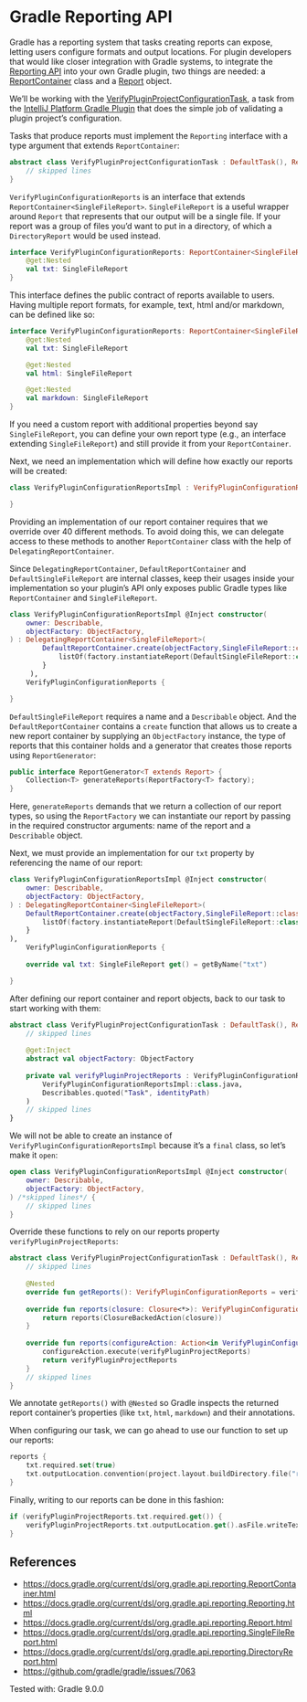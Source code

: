# Gradle Reporting API

Gradle has a reporting system that tasks creating reports can expose, letting users configure formats and output locations. 
For plugin developers that would like closer integration with Gradle systems, to integrate the [Reporting API](https://docs.gradle.org/current/javadoc/org/gradle/api/reporting/Reporting.html) 
into your own Gradle plugin, two things are needed:
a [ReportContainer](https://docs.gradle.org/current/javadoc/org/gradle/api/reporting/ReportContainer.html) class and
a [Report](https://docs.gradle.org/current/javadoc/org/gradle/api/reporting/Report.html) 
object.

We’ll be working with the [VerifyPluginProjectConfigurationTask](https://github.com/JetBrains/intellij-platform-gradle-plugin/blob/476130fa41347ef4e5480fb44b9d454e51aa7a18/src/main/kotlin/org/jetbrains/intellij/platform/gradle/tasks/VerifyPluginProjectConfigurationTask.kt#L44), a task from the [IntelliJ Platform Gradle Plugin](https://github.com/JetBrains/intellij-platform-gradle-plugin/tree/476130fa41347ef4e5480fb44b9d454e51aa7a18) 
that does the simple job of validating a plugin project’s configuration.

Tasks that produce reports must implement the `Reporting` interface with a type argument that extends `ReportContainer`:

```kotlin
abstract class VerifyPluginProjectConfigurationTask : DefaultTask(), Reporting<VerifyPluginConfigurationReports> {
    // skipped lines
}
```

`VerifyPluginConfigurationReports` is an interface that extends `ReportContainer<SingleFileReport>`. `SingleFileReport` 
is a useful wrapper around `Report` that represents that our output will be a single file. If your report was a group of files 
you’d want to put in a directory, of which a `DirectoryReport` would be used instead.

```kotlin
interface VerifyPluginConfigurationReports: ReportContainer<SingleFileReport> {
	@get:Nested
	val txt: SingleFileReport
}
```

This interface defines the public contract of reports available to users. Having multiple report formats, for example, text, 
html and/or markdown, can be defined like so:

```kotlin
interface VerifyPluginConfigurationReports: ReportContainer<SingleFileReport> {
	@get:Nested
	val txt: SingleFileReport

	@get:Nested
	val html: SingleFileReport

	@get:Nested
	val markdown: SingleFileReport		
}
```

If you need a custom report with additional properties beyond say `SingleFileReport`, you can define your own report type 
(e.g., an interface extending `SingleFileReport`) and still provide it from your `ReportContainer`.

Next, we need an implementation which will define how exactly our reports will be created:

```kotlin
class VerifyPluginConfigurationReportsImpl : VerifyPluginConfigurationReports {

}
```

Providing an implementation of our report container requires that we override over 40 different methods. 
To avoid doing this, we can delegate access to these methods to another `ReportContainer` class with the help of `DelegatingReportContainer`. 

Since `DelegatingReportContainer`, `DefaultReportContainer` and `DefaultSingleFileReport` are internal classes, 
keep their usages inside your implementation so your plugin’s API only exposes public Gradle types like `ReportContainer` and `SingleFileReport`.

```kotlin
class VerifyPluginConfigurationReportsImpl @Inject constructor(
    owner: Describable, 
    objectFactory: ObjectFactory,
) : DelegatingReportContainer<SingleFileReport>(
        DefaultReportContainer.create(objectFactory,SingleFileReport::class.java) { factory -> 
            listOf(factory.instantiateReport(DefaultSingleFileReport::class.java, "txt", owner)) 
        }
     ), 
    VerifyPluginConfigurationReports {

}
```

`DefaultSingleFileReport` requires a name and a `Describable` object. 
And the `DefaultReportContainer` contains a `create` function that allows us to create a new report container by 
supplying an `ObjectFactory` instance, the type of reports that this container holds and a generator that creates those reports using `ReportGenerator`:

```kotlin
public interface ReportGenerator<T extends Report> { 
    Collection<T> generateReports(ReportFactory<T> factory);
}
```

Here, `generateReports` demands that we return a collection of our report types, so using the `ReportFactory` we can instantiate our report by 
passing in the required constructor arguments: name of the report and a `Describable` object.

Next, we must provide an implementation for our `txt` property by referencing the name of our report:

```kotlin
class VerifyPluginConfigurationReportsImpl @Inject constructor(
    owner: Describable,
    objectFactory: ObjectFactory,
) : DelegatingReportContainer<SingleFileReport>(
    DefaultReportContainer.create(objectFactory,SingleFileReport::class.java) { factory ->
        listOf(factory.instantiateReport(DefaultSingleFileReport::class.java, "txt", owner))
    }
),
    VerifyPluginConfigurationReports {
        
    override val txt: SingleFileReport get() = getByName("txt")

}
```

After defining our report container and report objects, back to our task to start working with them:

```kotlin
abstract class VerifyPluginProjectConfigurationTask : DefaultTask(), Reporting<VerifyPluginConfigurationReports> { 
    // skipped lines
    
    @get:Inject 
    abstract val objectFactory: ObjectFactory 
    
    private val verifyPluginProjectReports : VerifyPluginConfigurationReports = objectFactory.newInstance(
        VerifyPluginConfigurationReportsImpl::class.java, 
        Describables.quoted("Task", identityPath)
    ) 
    // skipped lines
}
```

We will not be able to create an instance of `VerifyPluginConfigurationReportsImpl` because it’s a `final` class, so let’s  make it `open`:

```kotlin
open class VerifyPluginConfigurationReportsImpl @Inject constructor(
    owner: Describable, 
    objectFactory: ObjectFactory,
) /*skipped lines*/ {
    // skipped lines
}
```

Override these functions to rely on our reports property `verifyPluginProjectReports`:

```kotlin
abstract class VerifyPluginProjectConfigurationTask : DefaultTask(), Reporting<VerifyPluginConfigurationReports> {
	// skipped lines
    
    @Nested 
    override fun getReports(): VerifyPluginConfigurationReports = verifyPluginProjectReports
    
    override fun reports(closure: Closure<*>): VerifyPluginConfigurationReports { 
        return reports(ClosureBackedAction(closure)) 
    }
    
    override fun reports(configureAction: Action<in VerifyPluginConfigurationReports>): VerifyPluginConfigurationReports { 
        configureAction.execute(verifyPluginProjectReports)
        return verifyPluginProjectReports 
    } 
    // skipped lines
}
```

We annotate `getReports()` with `@Nested` so Gradle inspects the returned report container’s properties (like `txt`, `html`, `markdown`) and their annotations.

When configuring our task, we can go ahead to use our function to set up our reports:

```kotlin
reports { 
    txt.required.set(true)
    txt.outputLocation.convention(project.layout.buildDirectory.file("reports/verifyPluginConfiguration/report.txt"))
}
```

Finally, writing to our reports can be done in this fashion:

```kotlin
if (verifyPluginProjectReports.txt.required.get()) { 
    verifyPluginProjectReports.txt.outputLocation.get().asFile.writeText(it)
}
```

## References

- https://docs.gradle.org/current/dsl/org.gradle.api.reporting.ReportContainer.html
- https://docs.gradle.org/current/dsl/org.gradle.api.reporting.Reporting.html
- https://docs.gradle.org/current/dsl/org.gradle.api.reporting.Report.html
- https://docs.gradle.org/current/dsl/org.gradle.api.reporting.SingleFileReport.html
- https://docs.gradle.org/current/dsl/org.gradle.api.reporting.DirectoryReport.html
- https://github.com/gradle/gradle/issues/7063

Tested with: Gradle 9.0.0